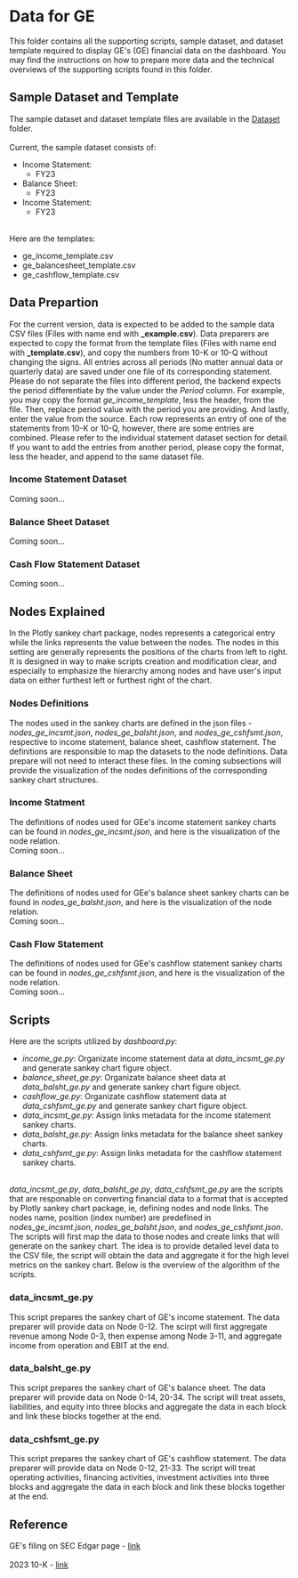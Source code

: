 # Data for GE
This folder contains all the supporting scripts, sample dataset, and dataset template required to display GE's (GE) financial data on the dashboard. You may find the instructions on how to prepare more data and the technical overviews of the supporting scripts found in this folder.

## Sample Dataset and Template
The sample dataset and dataset template files are available in the [Dataset](dataset) folder. 
<br><br>
Current, the sample dataset consists of:
<ul>
	<li>Income Statement:<ul>
		<li>FY23</li>
		</ul>
	</li>
	<li>Balance Sheet:<ul>
		<li>FY23</li>
		</ul>
	</li>
	<li>Income Statement:<ul>
		<li>FY23</li>
		</ul>
	</li>
</ul>

<br>
Here are the templates:
<ul>
	<li>ge_income_template.csv</li>
	<li>ge_balancesheet_template.csv</li>
	<li>ge_cashflow_template.csv</li>
</ul>

## Data Prepartion
For the current version, data is expected to be added to the sample data CSV files (Files with name end with <b>\_example.csv</b>). Data preparers are expected to copy the format from the template files (Files with name end with <b>\_template.csv</b>), and copy the numbers from 10-K or 10-Q without changing the signs. All entries across all periods (No matter annual data or quarterly data) are saved under one file of its corresponding statement. Please do not separate the files into different period, the backend expects the period differentiate by the value under the <i>Period</i> column. For example, you may copy the format <i>ge_income_template</i>, less the header, from the file. Then, replace period value with the period you are providing. And lastly, enter the value from the source. Each row represents an entry of one of the statements from 10-K or 10-Q, however, there are some entries are combined. Please refer to the individual statement dataset section for detail. If you want to add the entries from another period, please copy the format, less the header, and append to the same dataset file.

### Income Statement Dataset
Coming soon...

### Balance Sheet Dataset
Coming soon...

### Cash Flow Statement Dataset
Coming soon...

## Nodes Explained
In the Plotly sankey chart package, nodes represents a categorical entry while the links represents the value between the nodes. The nodes in this setting are generally represents the positions of the charts from left to right. It is designed in way to make scripts creation and modification clear, and especially to emphasize the hierarchy among nodes and have user's input data on either furthest left or furthest right of the chart.

### Nodes Definitions
The nodes used in the sankey charts are defined in the json files - <i>nodes_ge_incsmt.json</i>, <i>nodes_ge_balsht.json</i>, and <i>nodes_ge_cshfsmt.json</i>, respective to income statement, balance sheet, cashflow statement. The definitions are responsible to map the datasets to the node definitions. Data prepare will not need to interact these files. In the coming subsections will provide the visualization of the nodes definitions of the corresponding sankey chart structures.

### Income Statment
The definitions of nodes used for GEe's income statement sankey charts can be found in <i>nodes_ge_incsmt.json</i>, and here is the visualization of the node relation.
<br>
Coming soon...

### Balance Sheet
The definitions of nodes used for GEe's balance sheet sankey charts can be found in <i>nodes_ge_balsht.json</i>, and here is the visualization of the node relation.
<br>
Coming soon...


### Cash Flow Statement
The definitions of nodes used for GEe's cashflow statement sankey charts can be found in <i>nodes_ge_cshfsmt.json</i>, and here is the visualization of the node relation.
<br>
Coming soon...


## Scripts
Here are the scripts utilized by <i>dashboard.py</i>:
<ul>
	<li><i>income_ge.py</i>: Organizate income statement data at <i>data_incsmt_ge.py</i> and generate sankey chart figure object.</li>
	<li><i>balance_sheet_ge.py</i>: Organizate balance sheet data at <i>data_balsht_ge.py</i> and generate sankey chart figure object.</li>
	<li><i>cashflow_ge.py</i>: Organizate cashflow statement data at <i>data_cshfsmt_ge.py</i> and generate sankey chart figure object.</li>
	<li><i>data_incsmt_ge.py</i>: Assign links metadata for the income statement sankey charts.</li>
	<li><i>data_balsht_ge.py</i>: Assign links metadata for the balance sheet sankey charts.</li>
	<li><i>data_cshfsmt_ge.py</i>: Assign links metadata for the cashflow statement sankey charts.</li>
</ul>

<br>
<i>data_incsmt_ge.py</i>, <i>data_balsht_ge.py</i>, <i>data_cshfsmt_ge.py</i> are the scripts that are responable on converting financial data to a format that is accepted by Plotly sankey chart package, ie, defining nodes and node links. The nodes name, position (index number) are predefined in <i>nodes_ge_incsmt.json</i>, <i>nodes_ge_balsht.json</i>, and <i>nodes_ge_cshfsmt.json</i>. The scripts will first map the data to those nodes and create links that will generate on the sankey chart. The idea is to provide detailed level data to the CSV file, the script will obtain the data and aggregate it for the high level metrics on the sankey chart. Below is the overview of the algorithm of the scripts.

### data_incsmt_ge.py
This script prepares the sankey chart of GE's income statement. The data preparer will provide data on Node 0-12. The scirpt will first aggregate revenue among Node 0-3, then expense among Node 3-11, and aggregate income from operation and EBIT at the end.

### data_balsht_ge.py
This script prepares the sankey chart of GE's balance sheet. The data preparer will provide data on Node 0-14, 20-34. The script will treat assets, liabilities, and equity into three blocks and aggregate the data in each block and link these blocks together at the end.

### data_cshfsmt_ge.py
This script prepares the sankey chart of GE's cashflow statement. The data preparer will provide data on Node 0-12, 21-33. The script will treat operating activities, financing activities, investment activities into three blocks and aggregate the data in each block and link these blocks together at the end.


## Reference
GE's filing on SEC Edgar page - <a href="https://www.sec.gov/edgar/browse/?CIK=40545&owner=exclude">link</a>
<br><br>
2023 10-K - <a href="https://www.sec.gov/Archives/edgar/data/40545/000004054524000027/ge-20231231.htm">link</a>